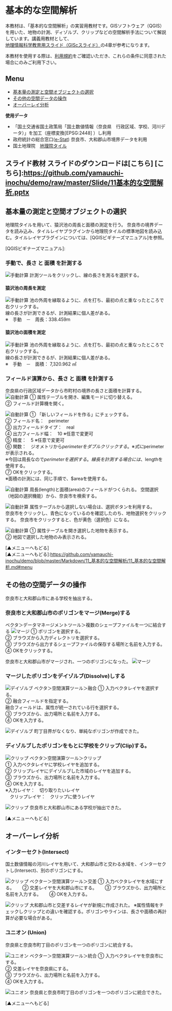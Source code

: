 # 基本的な空間解析
本教材は、「基本的な空間解析」の実習用教材です。GISソフトウェア（QGIS）を用いた、地物の計測、ディゾルブ、クリップなどの空間解析手法について解説しています。講義用教材として、[地理情報科学教育用スライド（GIScスライド）]の4章が参考になります。  

本教材を使用する際は、[利用規約]をご確認いただき、これらの条件に同意された場合にのみご利用下さい。


[地理情報科学教育用スライド（GIScスライド）]:http://curricula.csis.u-tokyo.ac.jp/slide/4.html
[利用規約]:https://github.com/yamauchi-inochu/demo/blob/master/利用規約.md

**Menu**
------
* [基本量の測定と空間オブジェクトの選択](#基本量の測定と空間オブジェクトの選択)
* [その他の空間データの操作](#その他の空間データの操作)
* [オーバーレイ分析](#オーバーレイ分析)

**使用データ**
* 「国土交通省国土政策局「国土数値情報（奈良県　行政区域、学校、河川データ）」を加工（座標変換[EPSG:2448] ）し利用
* 政府統計の総合窓口([e-Stat]) 奈良市、大和郡山市境界データを利用
* 国土地理院　[地理院タイル]

[国土数値情報]:http://nlftp.mlit.go.jp/ksj/
[e-Stat]:http://www.e-stat.go.jp/
[地理院タイル]:http://maps.gsi.go.jp/development/ichiran.html

**スライド教材**
スライドのダウンロードは[こちら]
[こちら]:https://github.com/yamauchi-inochu/demo/raw/master/Slide/11基本的な空間解析.pptx
--------

## 基本量の測定と空間オブジェクトの選択
地理院タイルを用いて、猿沢池の周長と面積の測定を行う。
奈良市の境界データを読み込み、タイルレイヤプラグインから地理院タイルの標準地図を読み込む。タイルレイヤプラグインについては、[QGISビギナーズマニュアル]を参照。

[QGISビギナーズマニュアル]:

### 手動で、長さ と 面積 を計測する
![手動計算](pic/pic_1.png)
計測ツールをクリックし、線の長さを測るを選択する。

#### 猿沢池の周長を測定
![手動計算](pic/pic_2.png)
池の外周を縁取るように、点を打ち、最初の点と重なったところで右クリックする。  
線の長さが計測できるが、計測結果に個人差がある。  
※　手動　－　周長：338.459m

#### 猿沢池の面積を測定
![手動計算](pic/pic_3.png)
池の外周を縁取るように、点を打ち、最初の点と重なったところで右クリックする。  
線の長さが計測できるが、計測結果に個人差がある。   
※　手動　－　面積： 7,320.962 ㎡

### フィールド演算から、長さ と 面積 を計測する
奈良県の行政区域データから市町村の境界の長さと面積を計算する。
![自動計算](pic/pic_4.png)
① 属性テーブルを開き、編集モードに切り替える。  
② フィールド計算機を開く。

![自動計算](pic/pic_5.png)
① 「新しいフィールドを作る」にチェックする。  
② フィールド名：　perimeter  
③ 出力フィールドタイプ：　real  
④ 出力フィールド幅：　10 ※任意で変更可  
⑤ 精度：　5 ※任意で変更可  
⑥ 関数：　ジオメトリから$perimeterをダブルクリックする。※式に$perimeterが表示される。  
※今回は周長なので$perimeterを選択する。  
線長を計測する場合には、$lengthを使用する。  
⑦ OKをクリックする。  
※面積の計測には、同じ手順で、$areaを使用する。

![自動計算](pic/pic_6.png)
周長(length)と面積(area)のフィールドがつくられる。
空間選択（地図の選択機能）から、奈良市を検索する。

![自動計算](pic/pic_7.png)
属性テーブルから選択しない場合は、選択ボタンを利用する。  
奈良市をクリックし、青色になっているのを確認したのち、地物選択をクリックする。
奈良市をクリックすると、色が黄色（選択色）になる。

![自動計算](pic/pic_8.png)
① 属性テーブルを開き選択した地物を表示する。  
② 地図で選択した地物のみ表示される。  

[▲メニューへもどる]  
[▲メニューへもどる]:https://github.com/yamauchi-inochu/demo/blob/master/Markdown/11_基本的な空間解析/11_基本的な空間解析.md#menu

## その他の空間データの操作
奈良市と大和郡山市にある学校を抽出する。

### 奈良市と大和郡山市のポリゴンをマージ(Merge)する
ベクタ＞データマネージメントツール＞複数のシェープファイルを一つに結合する
![マージ](pic/pic_9.png)
① ポリゴンを選択する。  
② ブラウズから入力ディレクトリを選択する。  
③ ブラウズから出力するシェープファイルの保存する場所と名前を入力する。  
④ OKをクリックする。  

奈良市と大和郡山市がマージされ、一つのポリゴンになった。
![マージ](pic/pic_10.png)

### マージしたポリゴンをデイゾルブ(Dissolve)しする
![デイゾルブ](pic/pic_11.png)
ベクタ＞空間演算ツール＞融合
① 入力ベクタレイヤを選択する。  
② 融合フィールドを指定する。  
融合フィールドは、属性が統一されている行を選択する。  
③ ブラウズから、出力場所と名前を入力する。  
④ OKを入力する。  

![デイゾルブ](pic/pic_12.png)
町丁目界がなくなり、単純なポリゴンが作成できた。

### ディゾルブしたポリゴンをもとに学校をクリップ(Clip)する。
![クリップ](pic/pic_13.png)
ベクタ＞空間演算ツール＞クリップ  
① 入力ベクタレイヤに学校レイヤを追加する。  
② クリップレイヤにデイゾルブした市域のレイヤを追加する。  
③ ブラウズから、出力場所と名前を入力する。  
④ OKを入力する。  
※入力レイヤ：　切り取りたいレイヤ  
　クリップレイヤ：　クリップに使うレイヤ

![クリップ](pic/pic_14.png)
奈良市と大和郡山市にある学校が抽出できた。

[▲メニューへもどる]

## オーバーレイ分析

### インターセクト(Intersect)
国土数値情報の河川レイヤを用いて、大和郡山市と交わる水域を、インターセクトし(Intersect)、別のポリゴンにする。  

![クリップ](pic/pic_15.png)
ベクター＞空間演算ツール＞交差
① 入力ベクタレイヤを水域にする。　　
② 交差レイヤを大和郡山市にする。　　
③ ブラウズから、出力場所と名前を入力する。　　
④ OKを入力する。　

![クリップ](pic/pic_16.png)
大和郡山市と交差するレイヤが新規に作成された。
※属性情報をチェックしクリップとの違いを確認する。ポリゴンやラインは、長さや面積の再計算が必要な場合がある。

### ユニオン (Union)
奈良県と奈良市町丁目のポリゴンを一つのポリゴンに統合する。

![ユニオン](pic/pic_17.png)
ベクター＞空間演算ツール＞統合
① 入力ベクタレイヤを奈良市にする。  
② 交差レイヤを奈良県にする。  
③ ブラウズから、出力場所と名前を入力する。  
④ OKを入力する。  

![ユニオン](pic/pic_18.png)
奈良県と奈良市町丁目のポリゴンを一つのポリゴンに統合できた。

[▲メニューへもどる]
